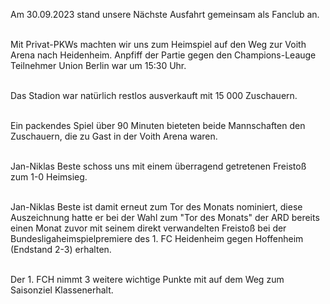 Am 30.09.2023 stand unsere Nächste Ausfahrt gemeinsam als Fanclub an.

\
Mit Privat-PKWs machten wir uns zum Heimspiel auf den Weg zur Voith Arena nach Heidenheim. Anpfiff der Partie gegen den Champions-Leauge Teilnehmer Union Berlin  war um 15:30 Uhr.

\
Das Stadion war natürlich restlos ausverkauft mit 15 000 Zuschauern.

\
Ein packendes Spiel über 90 Minuten bieteten beide Mannschaften den Zuschauern, die zu Gast in der Voith Arena waren.

\
Jan-Niklas Beste schoss uns mit einem überragend getretenen Freistoß zum 1-0 Heimsieg.

\
Jan-Niklas Beste ist damit erneut zum Tor des Monats nominiert, diese Auszeichnung hatte er bei der Wahl zum "Tor des Monats" der ARD bereits einen Monat zuvor mit seinem direkt verwandelten Freistoß bei der Bundesligaheimspielpremiere des 1. FC Heidenheim gegen Hoffenheim (Endstand 2-3) erhalten.

\
Der 1. FCH nimmt 3 weitere wichtige Punkte mit auf dem Weg zum Saisonziel Klassenerhalt.
